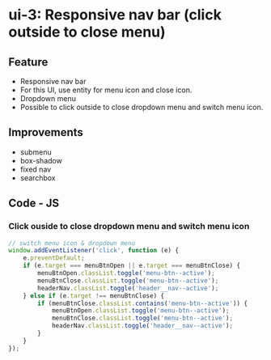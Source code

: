 # ui-3: Responsive nav bar (click outside to close menu)
## Feature
- Responsive nav bar
- For this UI, use entity for menu icon and close icon.
- Dropdown menu
- Possible to click outside to close dropdown menu and switch menu icon.
## Improvements
- submenu
- box-shadow
- fixed nav
- searchbox
## Code - JS
### Click ouside to close dropdown menu and switch menu icon
```javascript
// switch menu icon & dropdown menu
window.addEventListener('click', function (e) {
    e.preventDefault;
    if (e.target === menuBtnOpen || e.target === menuBtnClose) {
        menuBtnOpen.classList.toggle('menu-btn--active');
        menuBtnClose.classList.toggle('menu-btn--active');
        headerNav.classList.toggle('header__nav--active');
    } else if (e.target !== menuBtnClose) {
        if (menuBtnClose.classList.contains('menu-btn--active')) {
            menuBtnOpen.classList.toggle('menu-btn--active');
            menuBtnClose.classList.toggle('menu-btn--active');
            headerNav.classList.toggle('header__nav--active');
        }
    }
});
```
